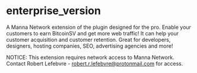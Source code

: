 # enterprise_version
A Manna Network extension of the plugin designed for the pro. Enable your customers to earn BitcoinSV and get more web traffic! It can help your customer acquisition and customer retention. Great for developers, designers, hosting companies, SEO, advertising agencies and more!

NOTICE:
This extension requires network access to Manna Network. Contact Robert Lefebvre - robert.r.lefebvre@protonmail.com for access. 
